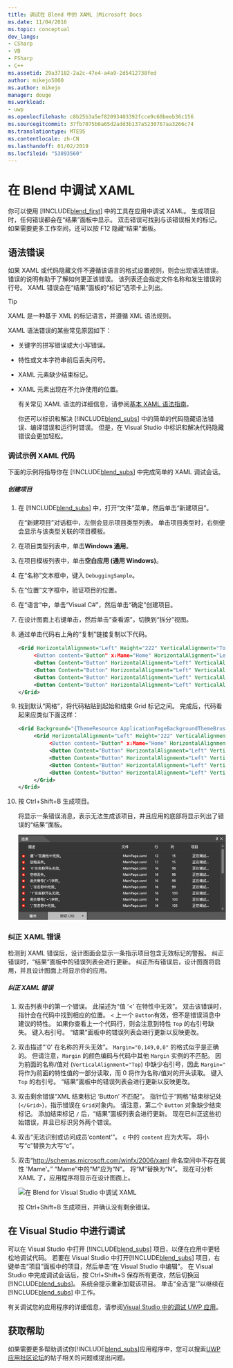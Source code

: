 ```yaml
---
title: 调试在 Blend 中的 XAML |Microsoft Docs
ms.date: 11/04/2016
ms.topic: conceptual
dev_langs:
- CSharp
- VB
- FSharp
- C++
ms.assetid: 29a37182-2a2c-47e4-a4a9-2d5412738fed
author: mikejo5000
ms.author: mikejo
manager: douge
ms.workload:
- uwp
ms.openlocfilehash: c8b25b3a5ef82093403392fcce9c60beeb36c156
ms.sourcegitcommit: 37fb7075b0a65d2add3b137a5230767aa3266c74
ms.translationtype: MTE95
ms.contentlocale: zh-CN
ms.lasthandoff: 01/02/2019
ms.locfileid: "53893560"
---
```

# <a name="debug-xaml-in-blend"></a>在 Blend 中调试 XAML
你可以使用 [!INCLUDE[blend_first](../debugger/includes/blend_first_md.md)] 中的工具在应用中调试 XAML。 生成项目时，任何错误都会在“结果”面板中显示。 双击错误可找到与该错误相关的标记。 如果需要更多工作空间，还可以按 F12 隐藏“结果”面板。  

## <a name="syntax-errors"></a>语法错误  
 如果 XAML 或代码隐藏文件不遵循该语言的格式设置规则，则会出现语法错误。 错误的说明有助于了解如何更正该错误。 该列表还会指定文件名称和发生错误的行号。 XAML 错误会在“结果”面板的“标记”选项卡上列出。  

> [!TIP]
>  XAML 是一种基于 XML 的标记语言，并遵循 XML 语法规则。  

 XAML 语法错误的某些常见原因如下：  

- 关键字的拼写错误或大小写错误。  

- 特性或文本字符串前后丢失问号。  

- XAML 元素缺少结束标记。  

- XAML 元素出现在不允许使用的位置。  

  有关常见 XAML 语法的详细信息，请参阅[基本 XAML 语法指南](http://go.microsoft.com/fwlink/?LinkId=329942)。  

  你还可以标识和解决 [!INCLUDE[blend_subs](../debugger/includes/blend_subs_md.md)] 中的简单的代码隐藏语法错误、编译错误和运行时错误。 但是，在 Visual Studio 中标识和解决代码隐藏错误会更加轻松。  

### <a name="debugging-sample-xaml-code"></a>调试示例 XAML 代码  
 下面的示例将指导你在 [!INCLUDE[blend_subs](../debugger/includes/blend_subs_md.md)] 中完成简单的 XAML 调试会话。  

##### <a name="to-create-a-project"></a>创建项目  

1. 在 [!INCLUDE[blend_subs](../debugger/includes/blend_subs_md.md)] 中，打开“文件”菜单，然后单击“新建项目”。  

    在“新建项目”对话框中，左侧会显示项目类型列表。 单击项目类型时，右侧便会显示与该类型关联的项目模板。  

2. 在项目类型列表中，单击**Windows 通用**。  

3. 在项目模板列表中，单击**空白应用 (通用 Windows)**。  

4. 在“名称”文本框中，键入 `DebuggingSample`。   

5. 在“位置”文字框中，验证项目的位置。  

6. 在“语言”中，单击“Visual C#”，然后单击“确定”创建项目。  

7. 在设计图面上右键单击，然后单击“查看源”，切换到“拆分”视图。   

8. 通过单击代码右上角的“复制”链接复制以下代码。  

   ```xml
   <Grid HorizontalAlignment="Left" Height="222" VerticalAlignment="Top>  
        <Button content="Button" x:Mame="Home" HorizontalAlignment="Left" VerticalAlignment="Top"/>  
        <Button Content="Button" HorizontalAlignment="Left" VerticalAlignment="Top" Margin="0,38,0,0">  
        <Button Content="Button" HorizontalAlignment="Left" VerticalAlignment="Top" Margin="0,75,0,0"/>  
        <Button Content="Button" HorizontalAlignment="Left" VerticalAlignment="Top" Margin="0,112,0,0"/>  
        <Button Content="Button" HorizontalAlignment="Left" VerticalAlignment="Top Margin="0,149,0,0"/>  
   </Grid>  
   ```  

9. 找到默认“网格”，将代码粘贴到起始和结束 Grid 标记之间。 完成后，代码看起来应类似下面这样：  

    ```xml
    <Grid Background="{ThemeResource ApplicationPageBackgroundThemeBrush}">  
         <Grid HorizontalAlignment="Left" Height="222" VerticalAlignment="Top>  
              <Button content="Button" x:Mame="Home" HorizontalAlignment="Left" VerticalAlignment="Top"/>  
              <Button Content="Button" HorizontalAlignment="Left" VerticalAlignment="Top" Margin="0,38,0,0">  
              <Button Content="Button" HorizontalAlignment="Left" VerticalAlignment="Top" Margin="0,75,0,0"/>  
              <Button Content="Button" HorizontalAlignment="Left" VerticalAlignment="Top" Margin="0,112,0,0"/>  
              <Button Content="Button" HorizontalAlignment="Left" VerticalAlignment="Top Margin="0,149,0,0"/>  
         </Grid>  
    </Grid>  
    ```  

10. 按 Ctrl+Shift+B 生成项目。  

    将显示一条错误消息，表示无法生成该项目，并且应用的底部将显示列出了错误的“结果”面板。  

    ![调试在 Blend for Visual Studio 中的 XAML](../debugger/media/blend_debugxaml_xaml.png "blend_debugXAML_XAML")  

### <a name="resolving-xaml-errors"></a>纠正 XAML 错误  
 检测到 XAML 错误后，设计图面会显示一条指示项目包含无效标记的警报。 纠正错误时，“结果”面板中的错误列表会进行更新。 纠正所有错误后，设计图面将启用，并且设计图面上将显示你的应用。  

##### <a name="to-resolve-the-xaml-errors"></a>纠正 XAML 错误  

1. 双击列表中的第一个错误。 此描述为“值 ‘<’ 在特性中无效”。 双击该错误时，指针会在代码中找到相应的位置。 `<` 上一个 `Button`有效，但不是错误消息中建议的特性。 如果你查看上一个代码行，则会注意到特性 `Top` 的右引号缺失。 键入右引号。 “结果”面板中的错误列表会进行更新以反映更改。  

2. 双击描述“'0' 在名称的开头无效”。 `Margin="0,149,0,0"` 的格式似乎是正确的。 但请注意，`Margin` 的颜色编码与代码中其他 `Margin` 实例的不匹配。 因为前面的名称/值对
(`VerticalAlignment="Top`) 中缺少右引号，因此 `Margin="` 将作为前面的特性值的一部分读取，而 0 将作为名称/值对的开头读取。 键入 `Top` 的右引号。 “结果”面板中的错误列表会进行更新以反映更改。  

3. 双击剩余错误“XML 结束标记 ‘Button’ 不匹配”。 指针位于“网格”结束标记处 (`</Grid>`)，指示错误在 `Grid`对象内。 请注意，第二个 `Button` 对象缺少结束标记。 添加结束标记 `/` 后，“结果”面板列表会进行更新。 现在已纠正这些初始错误，并且已标识另外两个错误。  

4. 双击“无法识别或访问成员‘content’”。 `c` 中的 `content` 应为大写。 将小写“c”替换为大写“c”。  

5. 双击“<http://schemas.microsoft.com/winfx/2006/xaml> 命名空间中不存在属性 'Mame'。” “Mame”中的“M”应为“N”。 将“M”替换为“N”。 现在可分析 XAML 了，应用程序将显示在设计图面上。   

    ![在 Blend for Visual Studio 中调试 XAML](../debugger/media/blend_debugartboard_xaml.png "blend_debugArtboard_XAML")  

    按 Ctrl+Shift+B 生成项目，并确认没有剩余错误。  

## <a name="debugging-in-visual-studio"></a>在 Visual Studio 中进行调试  
 可以在 Visual Studio 中打开 [!INCLUDE[blend_subs](../debugger/includes/blend_subs_md.md)] 项目，以便在应用中更轻松地调试代码。 若要在 Visual Studio 中打开[!INCLUDE[blend_subs](../debugger/includes/blend_subs_md.md)] 项目，右键单击“项目”面板中的项目，然后单击“在 Visual Studio 中编辑”。 在 Visual Studio 中完成调试会话后，按 Ctrl+Shift+S 保存所有更改，然后切换回 [!INCLUDE[blend_subs](../debugger/includes/blend_subs_md.md)]。 系统会提示重新加载该项目。 单击“全选‘是’”以继续在 [!INCLUDE[blend_subs](../debugger/includes/blend_subs_md.md)] 中工作。   

 有关调试您的应用程序的详细信息，请参阅[Visual Studio 中的调试 UWP 应用](http://go.microsoft.com/fwlink/?LinkId=329944)。  

## <a name="getting-help"></a>获取帮助  
 如果需要更多帮助调试你[!INCLUDE[blend_subs](../debugger/includes/blend_subs_md.md)]应用程序中，您可以搜索[UWP 应用社区论坛](http://go.microsoft.com/fwlink/?LinkId=280308)的帖子相关的问题或提出问题。
